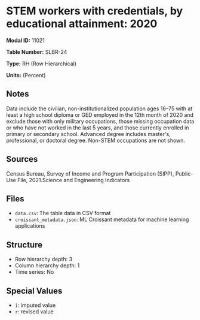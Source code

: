 # STEM workers with credentials, by educational attainment: 2020

**Modal ID:** 11021

**Table Number:** SLBR-24

**Type:** RH (Row Hierarchical)

**Units:** (Percent)

## Notes

Data include the civilian, non-institutionalized population ages 16–75 with at least a high school diploma or GED employed in the 12th month of 2020 and exclude those with only military occupations, those missing occupation data or who have not worked in the last 5 years, and those currently enrolled in primary or secondary school. Advanced degree includes master's, professional, or doctoral degree. Non-STEM occupations are not shown.

## Sources

Census Bureau, Survey of Income and Program Participation (SIPP), Public-Use File, 2021.Science and Engineering Indicators

## Files

- `data.csv`: The table data in CSV format
- `croissant_metadata.json`: ML Croissant metadata for machine learning applications

## Structure

- Row hierarchy depth: 3
- Column hierarchy depth: 1
- Time series: No

## Special Values

- `i`: imputed value
- `r`: revised value
